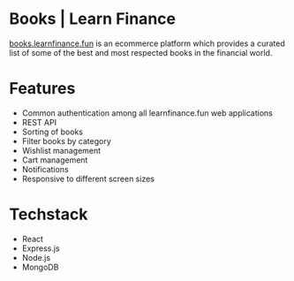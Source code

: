 # Books | Learn Finance

[books.learnfinance.fun](https://books.learnfinance.fun) is an ecommerce platform which provides a curated list of some of the best and most respected books in the financial world.

# Features

- Common authentication among all learnfinance.fun web applications
- REST API
- Sorting of books
- Filter books by category
- Wishlist management
- Cart management
- Notifications
- Responsive to different screen sizes

# Techstack

- React
- Express.js
- Node.js
- MongoDB
